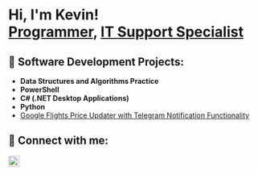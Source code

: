 <h1>Hi, I'm Kevin! <br/><a href="https://github.com/KevTheWebDev">Programmer</a>, <a href="(https://www.linkedin.com/in/kevin-orta-7334391b4/)">IT Support Specialist</a></h1>

<h2>👾 Software Development Projects:</h2>

- <b>Data Structures and Algorithms Practice</b>
- <b>PowerShell</b>
- <b>C# (.NET Desktop Applications)</b>
- <b>Python</b>
- [Google Flights Price Updater with Telegram Notification Functionality]()


<h2> 🚀 Connect with me:</h2>

[<img align="left" alt="KevinOrta | LinkedIn" width="22px" src="https://cdn.jsdelivr.net/npm/simple-icons@v3/icons/linkedin.svg" />][linkedin]

[linkedin]: (https://www.linkedin.com/in/kevin-orta-7334391b4/)
